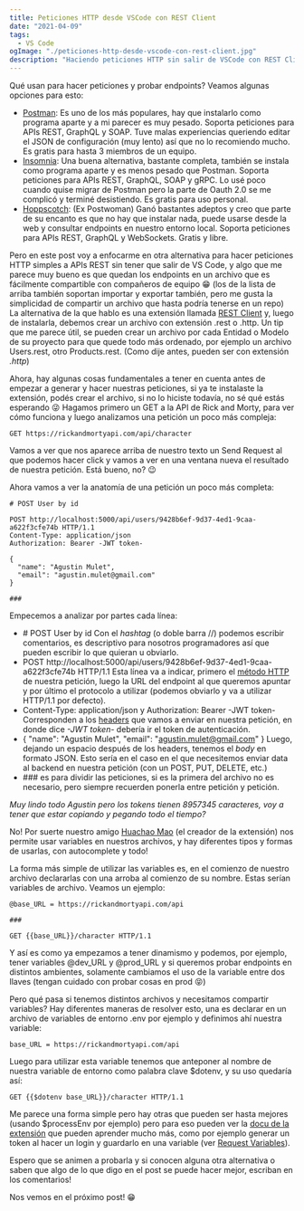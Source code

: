 ```yaml
---
title: Peticiones HTTP desde VSCode con REST Client
date: "2021-04-09"
tags:
  - VS Code
ogImage: "./peticiones-http-desde-vscode-con-rest-client.jpg"
description: "Haciendo peticiones HTTP sin salir de VSCode con REST Client"
---
```


Qué usan para hacer peticiones y probar endpoints? Veamos algunas opciones para esto:

- [Postman](https://www.postman.com): Es uno de los más populares, hay que instalarlo como programa aparte y a mi parecer es muy pesado. Soporta peticiones para APIs REST, GraphQL y SOAP. Tuve malas experiencias queriendo editar el JSON de configuración (muy lento) así que no lo recomiendo mucho. Es gratis para hasta 3 miembros de un equipo.
- [Insomnia](https://insomnia.rest): Una buena alternativa, bastante completa, también se instala como programa aparte y es menos pesado que Postman. Soporta peticiones para APIs REST, GraphQL, SOAP y gRPC. Lo usé poco cuando quise migrar de Postman pero la parte de Oauth 2.0 se me complicó y terminé desistiendo. Es gratis para uso personal.
- [Hoppscotch](https://hoppscotch.io): (Ex Postwoman) Ganó bastantes adeptos y creo que parte de su encanto es que no hay que instalar nada, puede usarse desde la web y consultar endpoints en nuestro entorno local. Soporta peticiones para APIs REST, GraphQL y WebSockets. Gratis y libre.

Pero en este post voy a enfocarme en otra alternativa para hacer peticiones HTTP simples a APIs REST sin tener que salir de VS Code, y algo que me parece muy bueno es que quedan los endpoints en un archivo que es fácilmente compartible con compañeros de equipo 😁 (los de la lista de arriba también soportan importar y exportar también, pero me gusta la simplicidad de compartir un archivo que hasta podría tenerse en un repo)
La alternativa de la que hablo es una extensión llamada [REST Client](https://marketplace.visualstudio.com/items?itemName=humao.rest-client) y, luego de instalarla, debemos crear un archivo con extensión <inline-code>.rest</inline-code> o <inline-code>.http</inline-code>. Un tip que me parece útil, se pueden crear un archivo por cada Entidad o Modelo de su proyecto para que quede todo más ordenado, por ejemplo un archivo <inline-code>Users.rest</inline-code>, otro <inline-code>Products.rest</inline-code>. (Como dije antes, pueden ser con extensión _.http_)

Ahora, hay algunas cosas fundamentales a tener en cuenta antes de empezar a generar y hacer nuestras peticiones, si ya te instalaste la extensión, podés crear el archivo, si no lo hiciste todavía, no sé qué estás esperando 😜
Hagamos primero un GET a la API de Rick and Morty, para ver cómo funciona y luego analizamos una petición un poco más compleja:

```
GET https://rickandmortyapi.com/api/character
```

Vamos a ver que nos aparece arriba de nuestro texto un <inline-code>Send Request</inline-code> al que podemos hacer click y vamos a ver en una ventana nueva el resultado de nuestra petición. Está bueno, no? 😉

Ahora vamos a ver la anatomía de una petición un poco más completa:

```
# POST User by id

POST http://localhost:5000/api/users/9428b6ef-9d37-4ed1-9caa-a622f3cfe74b HTTP/1.1
Content-Type: application/json
Authorization: Bearer -JWT token-

{
  "name": "Agustin Mulet",
  "email": "agustin.mulet@gmail.com"
}

###
```

Empecemos a analizar por partes cada línea:
- <inline-code># POST User by id</inline-code> Con el _hashtag_ (o doble barra <inline-code>//</inline-code>) podemos escribir comentarios, es descriptivo para nosotros programadores así que pueden escribir lo que quieran u obviarlo.
- <inline-code>POST http://localhost:5000/api/users/9428b6ef-9d37-4ed1-9caa-a622f3cfe74b HTTP/1.1</inline-code> Esta línea va a indicar, primero el [método HTTP](https://developer.mozilla.org/es/docs/Web/HTTP/Methods) de nuestra petición, luego la URL del endpoint al que queremos apuntar y por último el protocolo a utilizar (podemos obviarlo y va a utilizar HTTP/1.1 por defecto).
- <inline-code>Content-Type: application/json</inline-code> y <inline-code>Authorization: Bearer -JWT token-</inline-code> Corresponden a los [headers](https://developer.mozilla.org/es/docs/Web/HTTP/Headers) que vamos a enviar en nuestra petición, en donde dice *-JWT token-* debería ir el token de autenticación.
- <inline-code>{ "name": "Agustin Mulet", "email": "agustin.mulet@gmail.com" }</inline-code> Luego, dejando un espacio después de los headers, tenemos el *body* en formato JSON. Esto sería en el caso en el que necesitemos enviar data al backend en nuestra petición (con un POST, PUT, DELETE, etc.)
- <inline-code>###</inline-code> es para dividir las peticiones, si es la primera del archivo no es necesario, pero siempre recuerden ponerla entre petición y petición.

_Muy lindo todo Agustin pero los tokens tienen 8957345 caracteres, voy a tener que estar copiando y pegando todo el tiempo?_

No! Por suerte nuestro amigo [Huachao Mao](https://github.com/Huachao) (el creador de la extensión) nos permite usar variables en nuestros archivos, y hay diferentes tipos y formas de usarlas, con autocomplete y todo!

La forma más simple de utilizar las variables es, en el comienzo de nuestro archivo declararlas con una arroba al comienzo de su nombre. Estas serían variables de archivo.
Veamos un ejemplo:

```
@base_URL = https://rickandmortyapi.com/api

###

GET {{base_URL}}/character HTTP/1.1
```

Y así es como ya empezamos a tener dinamismo y podemos, por ejemplo, tener variables <inline-code>@dev_URL</inline-code> y <inline-code>@prod_URL</inline-code> y si queremos probar endpoints en distintos ambientes, solamente cambiamos el uso de la variable entre dos llaves (tengan cuidado con probar cosas en prod 😝)

Pero qué pasa si tenemos distintos archivos y necesitamos compartir variables? Hay diferentes maneras de resolver esto, una es declarar en un archivo de variables de entorno <inline-code>.env</inline-code> por ejemplo y definimos ahí nuestra variable:

```
base_URL = https://rickandmortyapi.com/api
```

Luego para utilizar esta variable tenemos que anteponer al nombre de nuestra variable de entorno como palabra clave <inline-code>$dotenv</inline-code>, y su uso quedaría así:

```
GET {{$dotenv base_URL}}/character HTTP/1.1
```

Me parece una forma simple pero hay otras que pueden ser hasta mejores (usando <inline-code>$processEnv</inline-code> por ejemplo) pero para eso pueden ver la [docu de la extensión](https://github.com/Huachao/vscode-restclient) que pueden aprender mucho más, como por ejemplo generar un token al hacer un login y guardarlo en una variable (ver [Request Variables](https://github.com/Huachao/vscode-restclient#request-variables)).

Espero que se animen a probarla y si conocen alguna otra alternativa o saben que algo de lo que digo en el post se puede hacer mejor, escriban en los comentarios!

Nos vemos en el próximo post! 😁